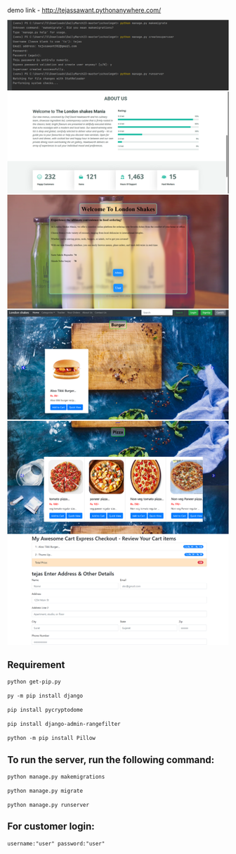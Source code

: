 demo link - http://tejassawant.pythonanywhere.com/ 

<img src="demoimg/Screenshot 2023-06-18 181500.png" >
<img src="demoimg/Screenshot 2024-04-02 102302.png" >
<img src="demoimg/Screenshot 2024-04-02 102034.png" >
<img src="demoimg/Screenshot 2024-04-02 102132.png" >
<img src="demoimg/Screenshot 2024-04-02 102221.png" >

<img src="demoimg/Screenshot 2024-04-02 102523.png" >


## Requirement
    
 


    python get-pip.py

    py -m pip install django

    pip install pycryptodome

    pip install django-admin-rangefilter
    
    python -m pip install Pillow    


## To run the server, run the following command:

    python manage.py makemigrations
        
    python manage.py migrate

    python manage.py runserver


## For  customer login:

    username:"user" password:"user"
    

